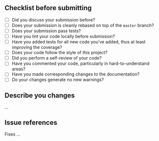 ## Checklist before submitting

- [ ] Did you discuss your submission before?
- [ ] Does your submission is cleanly rebased on top of the `master` branch?
- [ ] Does your submission pass tests?
- [ ] Have you lint your code locally before submission?
- [ ] Have you added tests for all new code you've added, thus at least improving the coverage?
- [ ] Does your code follow the style of this project?
- [ ] Did you perform a self-review of your code?
- [ ] Have you commented your code, particularly in hard-to-understand areas?
- [ ] Have you made corresponding changes to the documentation?
- [ ] Do your changes generate no new warnings?

## Describe you changes

...

## Issue references

Fixes ...
